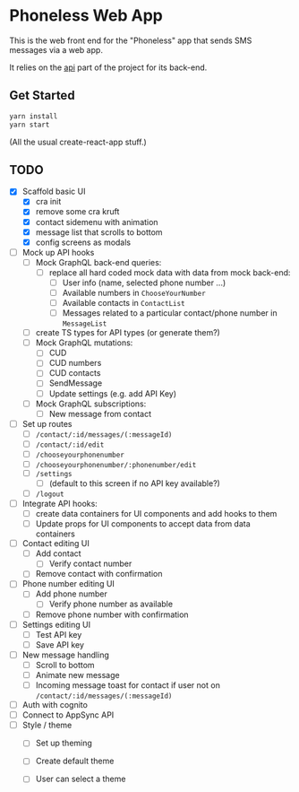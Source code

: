 # Phoneless Web App

This is the web front end for the "Phoneless" app that sends SMS messages via a web app.

It relies on the [api](https://github.com/emlynoregan/phonelessapi) part of the project for its back-end.

## Get Started

```bash
yarn install
yarn start
```

(All the usual create-react-app stuff.)

## TODO

 - [x] Scaffold basic UI
   - [x] cra init
   - [x] remove some cra kruft
   - [x] contact sidemenu with animation
   - [x] message list that scrolls to bottom
   - [x] config screens as modals
 - [ ] Mock up API hooks
   - [ ] Mock GraphQL back-end queries:
     - [ ] replace all hard coded mock data with data from mock back-end:
       - [ ] User info (name, selected phone number ...)
       - [ ] Available numbers in `ChooseYourNumber`
       - [ ] Available contacts in `ContactList`
       - [ ] Messages related to a particular contact/phone number in `MessageList`
    - [ ] create TS types for API types (or generate them?)
    - [ ] Mock GraphQL mutations:
      - [ ] CUD 
      - [ ] CUD numbers
      - [ ] CUD contacts
      - [ ] SendMessage
      - [ ] Update settings (e.g. add API Key)
    - [ ] Mock GraphQL subscriptions:
      - [ ] New message from contact
 - [ ] Set up routes
   - [ ] `/contact/:id/messages/(:messageId)`
   - [ ] `/contact/:id/edit`
   - [ ] `/chooseyourphonenumber`
   - [ ] `/chooseyourphonenumber/:phonenumber/edit`
   - [ ] `/settings `
     - [ ] (default to this screen if no API key available?)
   - [ ] `/logout`
 - [ ] Integrate API hooks:
   - [ ] create data containers for UI components and add hooks to them
   - [ ] Update props for UI components to accept data from data containers
 - [ ] Contact editing UI
   - [ ] Add contact
     - [ ] Verify contact number
   - [ ] Remove contact with confirmation
- [ ] Phone number editing UI
   - [ ] Add phone number
     - [ ] Verify phone number as available
   - [ ] Remove phone number with confirmation
 - [ ] Settings editing UI
   - [ ] Test API key
   - [ ] Save API key
- [ ] New message handling
   - [ ] Scroll to bottom
   - [ ] Animate new message
   - [ ] Incoming message toast for contact if user not on ``/contact/:id/messages/(:messageId)``
 - [ ] Auth with cognito
 - [ ] Connect to AppSync API
 - [ ] Style / theme
   - [ ] Set up theming
   - [ ] Create default theme
   - [ ] User can select a theme

